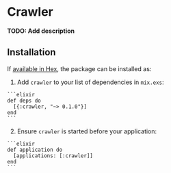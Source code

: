 # Crawler

**TODO: Add description**

## Installation

If [available in Hex](https://hex.pm/docs/publish), the package can be installed as:

  1. Add `crawler` to your list of dependencies in `mix.exs`:

    ```elixir
    def deps do
      [{:crawler, "~> 0.1.0"}]
    end
    ```

  2. Ensure `crawler` is started before your application:

    ```elixir
    def application do
      [applications: [:crawler]]
    end
    ```

